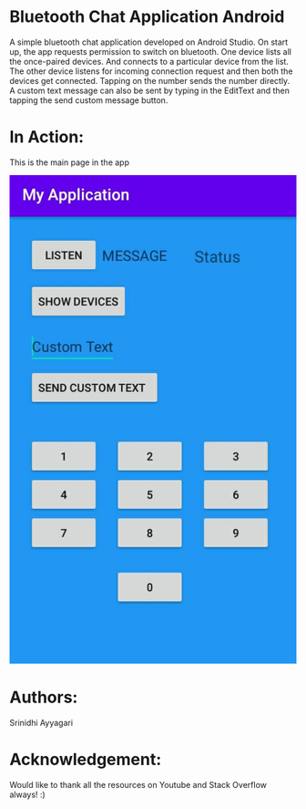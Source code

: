 # Bluetooth Chat Application Android
A simple bluetooth chat application developed on Android Studio. 
On start up, the app requests permission to switch on bluetooth.
One device lists all the once-paired devices. And connects to a particular device from the list. 
The other device listens for incoming connection request and then both the devices get connected.
Tapping on the number sends the number directly. A custom text message can also be sent by typing in the EditText and then tapping the send custom message button.

 # In Action:
This is the main page in the app

![Device1](d1r.jpeg)

# Authors:
Srinidhi Ayyagari

# Acknowledgement:
Would like to thank all the resources on Youtube and Stack Overflow always! :)

